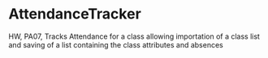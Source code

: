 # AttendanceTracker
HW, PA07, Tracks Attendance for a class allowing importation of a class list and saving of a list containing the class attributes and absences
